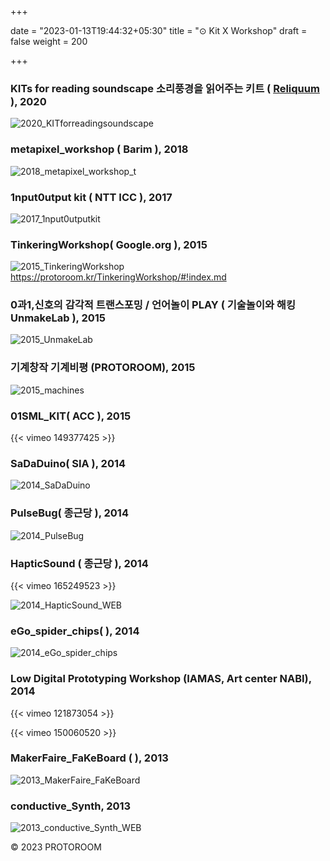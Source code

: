 +++

date = "2023-01-13T19:44:32+05:30"
title = "⊙ Kit X Workshop"
draft = false
weight = 200

+++



<!--more-->



### KITs for reading soundscape 소리풍경을 읽어주는 키트 ( [Reliquum](https://reliquum.co.kr/archives/author/reliquum) ), 2020
![2020_KITforreadingsoundscape](2020_KITforreadingsoundscape.jpg)


### metapixel_workshop ( Barim ), 2018
![2018_metapixel_workshop_t](2018_metapixel_workshop_t.png)


### 1nput0utput kit ( NTT ICC ), 2017
![2017_1nput0utputkit](2017_1nput0utputkit.png)


### TinkeringWorkshop( Google.org ), 2015
![2015_TinkeringWorkshop](2015_TinkeringWorkshop.png)https://protoroom.kr/TinkeringWorkshop/#!index.md


### 0과1,신호의 감각적 트랜스포밍 / 언어놀이 PLAY ( 기술놀이와 해킹UnmakeLab ), 2015
 ![2015_UnmakeLab](2015_UnmakeLab.jpg)


### 기계창작 기계비평 (PROTOROOM), 2015
![2015_machines](2015_machines.jpg)


### 01SML_KIT( ACC ), 2015
 {{< vimeo 149377425 >}}


### SaDaDuino( SIA ), 2014
![2014_SaDaDuino](2014_SaDaDuino.png)



### PulseBug( 종근당 ), 2014
![2014_PulseBug](2014_PulseBug.jpg)


### HapticSound ( 종근당 ), 2014
 {{< vimeo 165249523 >}}

![2014_HapticSound_WEB](2014_HapticSound_WEB.jpg)


### eGo_spider_chips(  ), 2014
![2014_eGo_spider_chips](2014_eGo_spider_chips.jpg)

### Low Digital Prototyping Workshop (IAMAS, Art center NABI), 2014
 {{< vimeo 121873054 >}}

 {{< vimeo 150060520 >}}


### MakerFaire_FaKeBoard ( ), 2013
![2013_MakerFaire_FaKeBoard](2013_MakerFaire_FaKeBoard.png)


### conductive_Synth, 2013
![2013_conductive_Synth_WEB](2013_conductive_Synth_WEB.jpg)





© 2023 PROTOROOM
